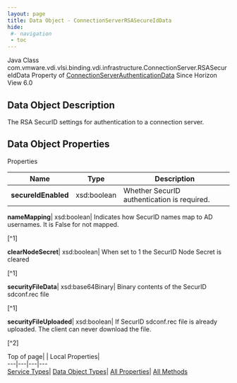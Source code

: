 ```yaml
---
layout: page
title: Data Object - ConnectionServerRSASecureIdData
hide:
 #- navigation
 - toc
---
```






Java Class
    com.vmware.vdi.vlsi.binding.vdi.infrastructure.ConnectionServer.RSASecureIdData
Property of
     [ConnectionServerAuthenticationData](vdi.infrastructure.ConnectionServer.AuthenticationData.md#field_detail)
Since 
    Horizon View 6.0

## Data Object Description 

The RSA SecurID settings for authentication to a connection server. 

## Data Object Properties

Properties

Name |  Type |  Description   
---|---|---  
**secureIdEnabled**|  xsd:boolean|  Whether SecurID authentication is required.   
  
**nameMapping**|  xsd:boolean|  Indicates how SecurID names map to AD usernames. It is False for not mapped.   


[^1]

  
**clearNodeSecret**|  xsd:boolean|  When set to 1 the SecurID Node Secret is cleared   


[^1]

  
**securityFileData**|  xsd:base64Binary|  Binary contents of the SecurID sdconf.rec file   


[^1]

  
**securityFileUploaded**|  xsd:boolean|  If SecurID sdconf.rec file is already uploaded. The client can never download the file.   


[^2]

  
  
  
Top of page| | Local Properties|   
---|---|---|---  
[Service Types](index-mo_types.md)| [Data Object Types](index-do_types.md)| [All Properties](index-properties.md)| [All Methods](index-methods.md)  
  
  

